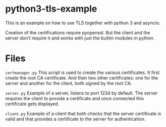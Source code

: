 python3-tls-example
===================
This is an example on how to use TLS together with python 3 and asyncio.

Creation of the certifications require pyopenssl. But the client and the server don't require it and works with just the builtin modules in python.

Files
=====
`certmanager.py`
This script is used to create the various certificates.
It first create the root CA certificate. And then two other certificates: one for the server and another for the client, both signed by the root CA.

`server.py`
Example of a server, listens to port 1234 by default.
The server requires the client to provide a certificate and once connected this certificate gets displayed.

`client.py`
Example of a client that both checks that the server certificate is valid and that provides a certificate to the server for authentication.
